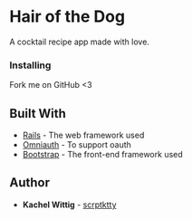 # Hair of the Dog

A cocktail recipe app made with love.

### Installing

Fork me on GitHub <3

## Built With

* [Rails](https://rubyonrails.org/) - The web framework used
* [Omniauth](https://github.com/omniauth/omniauth) - To support oauth
* [Bootstrap](https://github.com/twbs/bootstrap) - The front-end framework used

## Author

* **Kachel Wittig** - [scrptktty](https://github.com/scrptktty)
